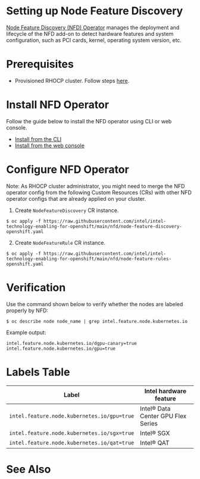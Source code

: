 # Setting up Node Feature Discovery
[Node Feature Discovery (NFD) Operator](https://docs.openshift.com/container-platform/4.13/hardware_enablement/psap-node-feature-discovery-operator.html) manages the deployment and lifecycle of the NFD add-on to detect hardware features and system configuration, such as PCI cards, kernel, operating system version, etc.

# Prerequisites
- Provisioned RHOCP cluster. Follow steps [here](/README.md#provisioning-rhocp-cluster).

# Install NFD Operator
Follow the guide below to install the NFD operator using CLI or web console. 
- [Install from the CLI](https://docs.openshift.com/container-platform/4.13/hardware_enablement/psap-node-feature-discovery-operator.html#install-operator-cli_node-feature-discovery-operator)
- [Install from the web console](https://docs.openshift.com/container-platform/4.13/hardware_enablement/psap-node-feature-discovery-operator.html#install-operator-web-console_node-feature-discovery-operator)

# Configure NFD Operator
Note: As RHOCP cluster administrator, you might need to merge the NFD operator config from the following Custom Resources (CRs) with other NFD operator configs that are already applied on your cluster.  

1. Create `NodeFeatureDiscovery` CR instance.
```
$ oc apply -f https://raw.githubusercontent.com/intel/intel-technology-enabling-for-openshift/main/nfd/node-feature-discovery-openshift.yaml 
```

2.	Create `NodeFeatureRule` CR instance.
```
$ oc apply -f https://raw.githubusercontent.com/intel/intel-technology-enabling-for-openshift/main/nfd/node-feature-rules-openshift.yaml
```

# Verification 
Use the command shown below to verify whether the nodes are labeled properly by NFD:
```
$ oc describe node node_name | grep intel.feature.node.kubernetes.io
```
Example output: 
```
intel.feature.node.kubernetes.io/dgpu-canary=true
intel.feature.node.kubernetes.io/gpu=true
```

# Labels Table
| Label | Intel hardware feature | 
| ----- | ---------------------- |
| `intel.feature.node.kubernetes.io/gpu=true` | Intel® Data Center GPU Flex Series | 
| `intel.feature.node.kubernetes.io/sgx=true` | Intel® SGX | 
| `intel.feature.node.kubernetes.io/qat=true` | Intel® QAT | 

# See Also
